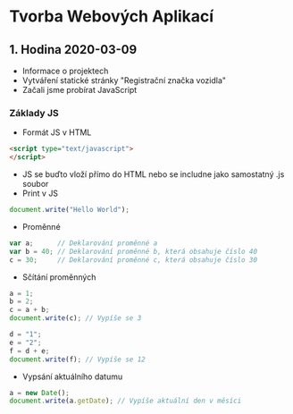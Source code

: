# Tvorba Webových Aplikací
 	
## 1. Hodina 2020-03-09

- Informace o projektech
- Vytváření statické stránky "Registrační značka vozidla"
- Začali jsme probírat JavaScript

### Základy JS

- Formát JS v HTML
```html
<script type="text/javascript">
</script>
```  
- JS se buďto vloží přímo do HTML nebo se includne jako samostatný .js soubor
- Print v JS
```js
document.write("Hello World");
```  
- Proměnné
```js
var a;		// Deklarování proměnné a
var b = 40;	// Deklarování proměnné b, která obsahuje číslo 40
c = 30;		// Deklarování proměnné c, která obsahuje číslo 30
```  
- Sčítání proměnných
```js
a = 1;
b = 2;
c = a + b;
document.write(c); // Vypíše se 3

d = "1";
e = "2";
f = d + e;
document.write(f); // Vypíše se 12
```  
- Vypsání aktuálního datumu
```js
a = new Date();
document.write(a.getDate); // Vypíše aktuální den v měsíci
```  